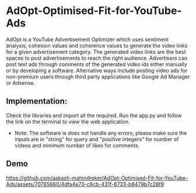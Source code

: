 # AdOpt-Optimised-Fit-for-YouTube-Ads

AdOpt is a YouTube Advertisement Optimizer which uses sentiment analysis, cohesion values and coherence values to generate the video links for a given advertisement category. The generated video links are the best spaces to post advertisements to reach the right audience. Advertisers can post text ads through comments of the generated video ids either manually or by developing a software. Alternative ways include posting video ads for non-premium users through third party applications like Google Ad Manager or Adsense.

## Implementation:
Check the libraries and import all the required.
Run the app.py and follow the link on the terminal to view the web application.

* Note: The software is does not handle any errors, please make sure the inputs are in "string" for query and "positive integers" for number of videos and minimum number of likes for comments.

## Demo
https://github.com/aakash-mahindreker/AdOpt-Optimised-Fit-for-YouTube-Ads/assets/70765660/4dfa4e73-c6cb-431f-8733-b8479b7c28f9
